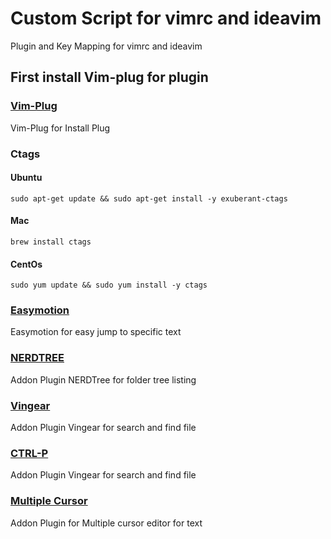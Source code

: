 # Custom Script for vimrc and ideavim
Plugin and Key Mapping for vimrc and ideavim

## First install Vim-plug for plugin
### [Vim-Plug](https://github.com/junegunn/vim-plug)
Vim-Plug for Install Plug

### Ctags

#### Ubuntu
``` 
sudo apt-get update && sudo apt-get install -y exuberant-ctags 
```
#### Mac
```
brew install ctags
```
#### CentOs
```
sudo yum update && sudo yum install -y ctags
```

### [Easymotion](https://github.com/easymotion/vim-easymotion)
Easymotion for easy jump to specific text

### [NERDTREE](https://github.com/preservim/nerdtree)
Addon Plugin NERDTree for folder tree listing

### [Vingear](https://github.com/tpope/vim-vinegar)
Addon Plugin Vingear for search and find file


### [CTRL-P](https://github.com/ctrlpvim/ctrlp.vim)
Addon Plugin Vingear for search and find file

### [Multiple Cursor](https://github.com/mg979/vim-visual-multi)
Addon Plugin for Multiple cursor editor for text

